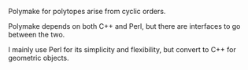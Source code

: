 Polymake for polytopes arise from cyclic orders.

Polymake depends on both C++ and Perl, but there are interfaces to go between the two.

I mainly use Perl for its simplicity and flexibility, but convert to C++ for geometric objects.
